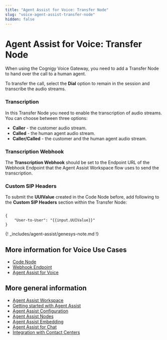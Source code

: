 ```yaml
---
title: "Agent Assist for Voice: Transfer Node"
slug: "voice-agent-assist-transfer-node"
hidden: false
---
```


#  Agent Assist for Voice: Transfer Node

When using the Cognigy Voice Gateway, you need to add a Transfer Node to hand over the call to a human agent. 

To transfer the call, select the **Dial** option to remain in the session and transcribe the audio streams.

### Transcription

In this Transfer Node you need to enable the transcription of audio streams. You can choose between three options:

- **Caller** - the customer audio stream.
- **Called** - the human agent audio stream.
- **Caller/Called** - the customer and the human agent audio stream.

### Transcription Webhook

The **Transcription Webhook** should be set to the Endpoint URL of the Webhook Endpoint that the Agent Assist Workspace flow uses to send the transcription.

### Custom SIP Headers

To submit the **UUIValue** created in the Code Node before, add following to the **Custom SIP Headers** section within the Transfer Node:

<code>
{
    "User-to-User": "&lcub;&lcub;input.UUIValue&rcub;&rcub;"
}
</code>

{! _includes/agent-assist/genesys-note.md !}

## More information for Voice Use Cases

- [Code Node](code-node.md)
- [Webhook Endpoint](webhook-endpoint.md)
- [Agent Assist for Voice](../../agent-assist/voice-agent-assist/voice-overview.md)

## More general information

- [Agent Assist Workspace](../overview.md)
- [Getting started with Agent Assist](../getting-started.md)
- [Agent Assist Configuration](../configuration.md)
- [Agent Assist Nodes](../../ai/flow-nodes/agent-assist/overview.md)
- [Agent Assist Embedding](../embedding.md)
- [Agent Assist for Chat](../chat-agent-assist.md)
- [Integration with Contact Centers](../contact-center-integration.md)
